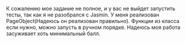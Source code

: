 К сожалению мое задание не полное, и у вас не выйдет запустить тесты, так как я не разобрался с Jasmin.
У меня реализован PageObject(Надеюсь он реализован правильно). Функции из класса если нужно, можно запусть в ручном порядке.
Надеюсь моя работа засуживает хоть минимальный балл.
